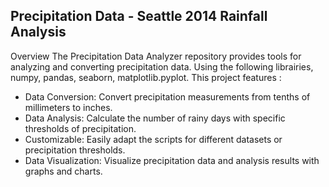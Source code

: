 ## Precipitation Data - Seattle 2014 Rainfall Analysis

Overview
The Precipitation Data Analyzer repository provides tools for analyzing and converting precipitation data. Using the following librairies, numpy, pandas, seaborn, matplotlib.pyplot. This project features :

- Data Conversion: Convert precipitation measurements from tenths of millimeters to inches.
- Data Analysis: Calculate the number of rainy days with specific thresholds of precipitation.
- Customizable: Easily adapt the scripts for different datasets or precipitation thresholds.
- Data Visualization: Visualize precipitation data and analysis results with graphs and charts.
